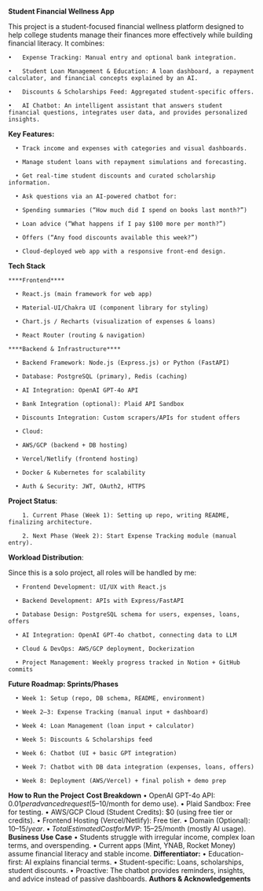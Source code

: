 ****Student Financial Wellness App****

This project is a student-focused financial wellness platform designed to help college students manage their finances more effectively while building financial literacy.
It combines:

    •	Expense Tracking: Manual entry and optional bank integration.
    
    •	Student Loan Management & Education: A loan dashboard, a repayment calculator, and financial concepts explained by an AI.
    
    •	Discounts & Scholarships Feed: Aggregated student-specific offers.
    
    •	AI Chatbot: An intelligent assistant that answers student financial questions, integrates user data, and provides personalized insights.
  
****Key Features:****

      •	Track income and expenses with categories and visual dashboards.
      
      •	Manage student loans with repayment simulations and forecasting.
      
      •	Get real-time student discounts and curated scholarship information.
      
      •	Ask questions via an AI-powered chatbot for:
      
      •	Spending summaries (“How much did I spend on books last month?”)
      
      •	Loan advice (“What happens if I pay $100 more per month?”)
      
      •	Offers (“Any food discounts available this week?”)
      
      •	Cloud-deployed web app with a responsive front-end design.
  
****Tech Stack****

    ****Frontend****
    
      •	React.js (main framework for web app)
      
      •	Material-UI/Chakra UI (component library for styling)
      
      •	Chart.js / Recharts (visualization of expenses & loans)
      
      •	React Router (routing & navigation)
      
    ****Backend & Infrastructure****
    
      •	Backend Framework: Node.js (Express.js) or Python (FastAPI)
      
      •	Database: PostgreSQL (primary), Redis (caching)
      
      •	AI Integration: OpenAI GPT-4o API
      
      •	Bank Integration (optional): Plaid API Sandbox
      
      •	Discounts Integration: Custom scrapers/APIs for student offers
      
      •	Cloud:
      
      •	AWS/GCP (backend + DB hosting)
      
      •	Vercel/Netlify (frontend hosting)
      
      •	Docker & Kubernetes for scalability
      
      •	Auth & Security: JWT, OAuth2, HTTPS

**Project Status**:

        1. Current Phase (Week 1): Setting up repo, writing README, finalizing architecture.
        
        2. Next Phase (Week 2): Start Expense Tracking module (manual entry).

****Workload Distribution****:

Since this is a solo project, all roles will be handled by me:

      •	Frontend Development: UI/UX with React.js
      
      •	Backend Development: APIs with Express/FastAPI
      
      •	Database Design: PostgreSQL schema for users, expenses, loans, offers
      
      •	AI Integration: OpenAI GPT-4o chatbot, connecting data to LLM
      
      •	Cloud & DevOps: AWS/GCP deployment, Dockerization
      
      •	Project Management: Weekly progress tracked in Notion + GitHub commits
  
****Future Roadmap: Sprints/Phases****

      •	Week 1: Setup (repo, DB schema, README, environment)
      
      •	Week 2–3: Expense Tracking (manual input + dashboard)
      
      •	Week 4: Loan Management (loan input + calculator)
      
      •	Week 5: Discounts & Scholarships feed
      
      •	Week 6: Chatbot (UI + basic GPT integration)
      
      •	Week 7: Chatbot with DB data integration (expenses, loans, offers)
      
      •	Week 8: Deployment (AWS/Vercel) + final polish + demo prep
  
****How to Run the Project****
****Cost Breakdown****
    •	OpenAI GPT-4o API: $0.01 per advanced request ($5–10/month for demo use).
    •	Plaid Sandbox: Free for testing.
    •	AWS/GCP Cloud (Student Credits): $0 (using free tier or credits).
    •	Frontend Hosting (Vercel/Netlify): Free tier.
    •	Domain (Optional): $10–15/year.
    •	Total Estimated Cost for MVP: ~$15–25/month (mostly AI usage).
****Business Use Case****
    •	Students struggle with irregular income, complex loan terms, and overspending.
    •	Current apps (Mint, YNAB, Rocket Money) assume financial literacy and stable income.
    ****Differentiator:****
    •	Education-first: AI explains financial terms.
    •	Student-specific: Loans, scholarships, student discounts.
    •	Proactive: The chatbot provides reminders, insights, and advice instead of passive dashboards.
****Authors & Acknowledgements****

